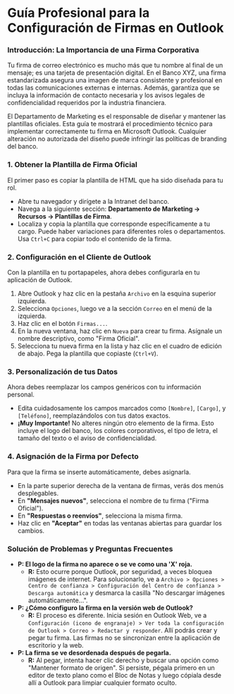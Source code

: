 # Guía Profesional para la Configuración de Firmas en Outlook

### **Introducción: La Importancia de una Firma Corporativa**

Tu firma de correo electrónico es mucho más que tu nombre al final de un mensaje; es una tarjeta de presentación digital. En el Banco XYZ, una firma estandarizada asegura una imagen de marca consistente y profesional en todas las comunicaciones externas e internas. Además, garantiza que se incluya la información de contacto necesaria y los avisos legales de confidencialidad requeridos por la industria financiera.

El Departamento de Marketing es el responsable de diseñar y mantener las plantillas oficiales. Esta guía te mostrará el procedimiento técnico para implementar correctamente tu firma en Microsoft Outlook. Cualquier alteración no autorizada del diseño puede infringir las políticas de branding del banco.

### **1. Obtener la Plantilla de Firma Oficial**
El primer paso es copiar la plantilla de HTML que ha sido diseñada para tu rol.

-   Abre tu navegador y dirígete a la Intranet del banco.
-   Navega a la siguiente sección: **Departamento de Marketing -> Recursos -> Plantillas de Firma**.
-   Localiza y copia la plantilla que corresponde específicamente a tu cargo. Puede haber variaciones para diferentes roles o departamentos. Usa `Ctrl+C` para copiar todo el contenido de la firma.

### **2. Configuración en el Cliente de Outlook**
Con la plantilla en tu portapapeles, ahora debes configurarla en tu aplicación de Outlook.

1.  Abre Outlook y haz clic en la pestaña `Archivo` en la esquina superior izquierda.
2.  Selecciona `Opciones`, luego ve a la sección `Correo` en el menú de la izquierda.
3.  Haz clic en el botón `Firmas...`.
4.  En la nueva ventana, haz clic en `Nueva` para crear tu firma. Asígnale un nombre descriptivo, como "Firma Oficial".
5.  Selecciona tu nueva firma en la lista y haz clic en el cuadro de edición de abajo. Pega la plantilla que copiaste (`Ctrl+V`).

### **3. Personalización de tus Datos**
Ahora debes reemplazar los campos genéricos con tu información personal.

-   Edita cuidadosamente los campos marcados como `[Nombre]`, `[Cargo]`, y `[Teléfono]`, reemplazándolos con tus datos exactos.
-   **¡Muy Importante!** No alteres ningún otro elemento de la firma. Esto incluye el logo del banco, los colores corporativos, el tipo de letra, el tamaño del texto o el aviso de confidencialidad.

### **4. Asignación de la Firma por Defecto**
Para que la firma se inserte automáticamente, debes asignarla.

-   En la parte superior derecha de la ventana de firmas, verás dos menús desplegables.
-   En **"Mensajes nuevos"**, selecciona el nombre de tu firma ("Firma Oficial").
-   En **"Respuestas o reenvíos"**, selecciona la misma firma.
-   Haz clic en **"Aceptar"** en todas las ventanas abiertas para guardar los cambios.

### **Solución de Problemas y Preguntas Frecuentes**

* **P: El logo de la firma no aparece o se ve como una 'X' roja.**
    * **R:** Esto ocurre porque Outlook, por seguridad, a veces bloquea imágenes de internet. Para solucionarlo, ve a `Archivo > Opciones > Centro de confianza > Configuración del Centro de confianza > Descarga automática` y desmarca la casilla "No descargar imágenes automáticamente...".
* **P: ¿Cómo configuro la firma en la versión web de Outlook?**
    * **R:** El proceso es diferente. Inicia sesión en Outlook Web, ve a `Configuración (icono de engranaje) > Ver toda la configuración de Outlook > Correo > Redactar y responder`. Allí podrás crear y pegar tu firma. Las firmas no se sincronizan entre la aplicación de escritorio y la web.
* **P: La firma se ve desordenada después de pegarla.**
    * **R:** Al pegar, intenta hacer clic derecho y buscar una opción como "Mantener formato de origen". Si persiste, pégala primero en un editor de texto plano como el Bloc de Notas y luego cópiala desde allí a Outlook para limpiar cualquier formato oculto.